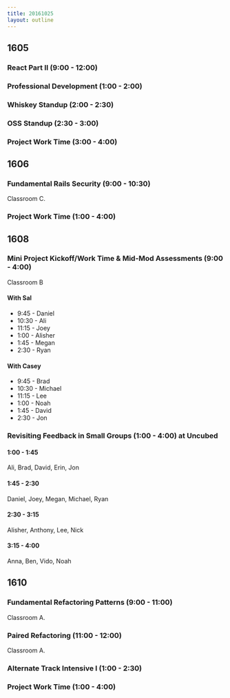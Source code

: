 ```yaml
---
title: 20161025
layout: outline
---
```


## 1605

### React Part II (9:00 - 12:00)

### Professional Development (1:00 - 2:00)

### Whiskey Standup (2:00 - 2:30)

### OSS Standup (2:30 - 3:00)

### Project Work Time (3:00 - 4:00)


## 1606

### Fundamental Rails Security (9:00 - 10:30)

Classroom C.

### Project Work Time (1:00 - 4:00)


## 1608

### Mini Project Kickoff/Work Time & Mid-Mod Assessments (9:00 - 4:00)

Classroom B

#### With Sal

* 9:45 - Daniel
* 10:30 - Ali
* 11:15 - Joey
* 1:00 - Alisher
* 1:45 - Megan
* 2:30 - Ryan

#### With Casey

* 9:45 - Brad
* 10:30 - Michael
* 11:15 - Lee
* 1:00 - Noah
* 1:45 - David
* 2:30 - Jon

### Revisiting Feedback in Small Groups (1:00 - 4:00) at Uncubed

#### 1:00 - 1:45
Ali, Brad, David, Erin, Jon

#### 1:45 - 2:30
Daniel, Joey, Megan, Michael, Ryan

#### 2:30 - 3:15
Alisher, Anthony, Lee, Nick

#### 3:15 - 4:00
Anna, Ben, Vido, Noah

## 1610

### Fundamental Refactoring Patterns (9:00 - 11:00)

Classroom A.

### Paired Refactoring (11:00 - 12:00)

Classroom A.

### Alternate Track Intensive I (1:00 - 2:30)

### Project Work Time (1:00 - 4:00)
